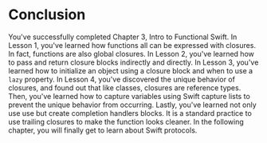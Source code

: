 # Conclusion
You've successfully completed Chapter 3, Intro to Functional Swift. In Lesson 1, you've learned how functions all can be expressed with closures. In fact, functions are also global closures. In Lesson 2, you've learned how to pass and return closure blocks indirectly and directly. In Lesson 3, you've learned how to initialize an object using a closure block and when to use a `lazy` property. In Lesson 4, you've discovered the unique behavior of closures, and found out that like classes, closures are reference types. Then, you've learned how to capture variables using Swift capture lists to prevent the unique behavior from occurring.  Lastly, you've learned not only use use but create completion handlers blocks. It is a standard practice to use trailing closures to make the function looks cleaner. In the following chapter, you will finally get to learn about Swift protocols.
